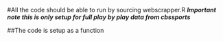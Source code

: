 #All the code should be able to run by sourcing webscrapper.R
***Important note this is only setup for full play by play data from cbssports***

##The code is setup as a function